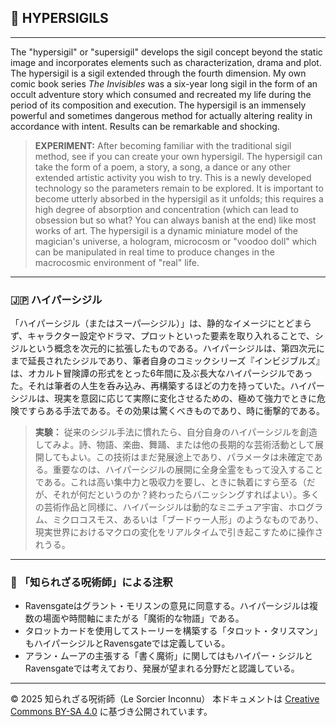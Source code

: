 ## 🧛 HYPERSIGILS

---

The "hypersigil" or "supersigil" develops the sigil concept beyond the static image and incorporates elements such as characterization, drama and plot. The hypersigil is a sigil extended through the fourth dimension. My own comic book series *The Invisibles* was a six-year long sigil in the form of an occult adventure story which consumed and recreated my life during the period of its composition and execution. The hypersigil is an immensely powerful and sometimes dangerous method for actually altering reality in accordance with intent. Results can be remarkable and shocking.

> **EXPERIMENT:**
> After becoming familiar with the traditional sigil method, see if you can create your own hypersigil. The hypersigil can take the form of a poem, a story, a song, a dance or any other extended artistic activity you wish to try. This is a newly developed technology so the parameters remain to be explored. It is important to become utterly absorbed in the hypersigil as it unfolds; this requires a high degree of absorption and concentration (which can lead to obsession but so what? You can always banish at the end) like most works of art. The hypersigil is a dynamic miniature model of the magician's universe, a hologram, microcosm or "voodoo doll" which can be manipulated in real time to produce changes in the macrocosmic environment of "real" life.

---

### 🇯🇵 ハイパーシジル

「ハイパーシジル（またはスーパ―シジル）」は、静的なイメージにとどまらず、キャラクター設定やドラマ、プロットといった要素を取り入れることで、シジルという概念を次元的に拡張したものである。ハイパーシジルは、第四次元にまで延長されたシジルであり、筆者自身のコミックシリーズ『インビジブルズ』は、オカルト冒険譚の形式をとった6年間に及ぶ長大なハイパーシジルであった。それは筆者の人生を呑み込み、再構築するほどの力を持っていた。ハイパーシジルは、現実を意図に応じて実際に変化させるための、極めて強力でときに危険ですらある手法である。その効果は驚くべきものであり、時に衝撃的である。

> **実験：**
> 従来のシジル手法に慣れたら、自分自身のハイパーシジルを創造してみよ。詩、物語、楽曲、舞踊、または他の長期的な芸術活動として展開してもよい。この技術はまだ発展途上であり、パラメータは未確定である。重要なのは、ハイパーシジルの展開に全身全霊をもって没入することである。これは高い集中力と吸収力を要し、ときに執着にすら至る（だが、それが何だというのか？終わったらバニッシングすればよい）。多くの芸術作品と同様に、ハイパーシジルは動的なミニチュア宇宙、ホログラム、ミクロコスモス、あるいは「ブードゥー人形」のようなものであり、現実世界におけるマクロの変化をリアルタイムで引き起こすために操作されうる。

---

### 🐌 「知られざる呪術師」による注釈

- Ravensgateはグラント・モリスンの意見に同意する。ハイパーシジルは複数の場面や時間軸にまたがる「魔術的な物語」である。
- タロットカードを使用してストーリーを構築する「タロット・タリスマン」もハイパーシジルとRavensgateでは定義している。
- アラン・ムーアの主張する「書く魔術」に関してはもハイパー・シジルとRavensgateでは考えており、発展が望まれる分野だと認識している。

---

© 2025 知られざる呪術師（Le Sorcier Inconnu） 
本ドキュメントは [Creative Commons BY-SA 4.0](https://creativecommons.org/licenses/by-sa/4.0/deed.ja) に基づき公開されています。
